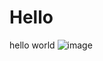 # Hello
hello world
![image](https://github.com/sameerulhaq2/Hello/assets/140944405/96bb0f80-af63-4687-a3e6-82fb98912453)

